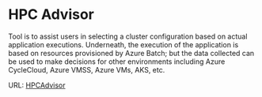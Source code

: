 # HPC Advisor

Tool is to assist users in selecting a cluster configuration based on actual
application executions. Underneath, the execution of the application is based on
resources provisioned by Azure Batch; but the data collected can be used to make
decisions for other environments including Azure CycleCloud, Azure VMSS, Azure
VMs, AKS, etc.

URL: [HPCAdvisor](https://azure.github.io/hpcadvisor/)
